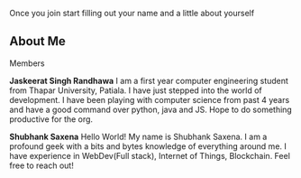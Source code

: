 Once you join start filling out your name and a little about yourself 

## About Me ##

Members

**Jaskeerat Singh Randhawa** 
I am a first year computer engineering student from Thapar University, Patiala. I have just stepped into the world of development. I have been playing with computer science from past 4 years and have a good command over python, java and JS. Hope to do something productive for the org.


**Shubhank Saxena**
Hello World! My name is Shubhank Saxena. I am a profound geek with a bits and bytes knowledge of everything around me. I have experience in WebDev(Full stack), Internet of Things, Blockchain. Feel free to reach out!
